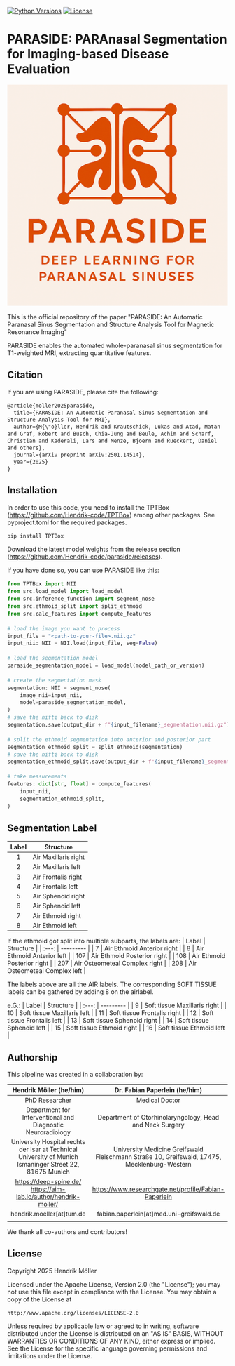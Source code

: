[![Python Versions](https://img.shields.io/pypi/pyversions/spineps)](https://pypi.org/project/spineps/)
[![License](https://img.shields.io/badge/License-Apache_2.0-blue.svg)](https://opensource.org/licenses/Apache-2.0)


# PARASIDE: **PARA**nasal **S**egmentation for **I**maging-based **D**isease **E**valuation

<div align="center">
<a href="https://github.com/Hendrik-code/paraside/blob/main/images/logo.jpeg"><img src="https://github.com/Hendrik-code/paraside/blob/main/images/logo.jpeg" width="512" ></a>
</div>


This is the official repository of the paper "PARASIDE: An Automatic Paranasal Sinus Segmentation and Structure Analysis Tool for Magnetic Resonance Imaging"

PARASIDE enables the automated whole-paranasal sinus segmentation for T1-weighted MRI, extracting quantitative features.


## Citation

If you are using PARASIDE, please cite the following:

```
@article{moller2025paraside,
  title={PARASIDE: An Automatic Paranasal Sinus Segmentation and Structure Analysis Tool for MRI},
  author={M{\"o}ller, Hendrik and Krautschick, Lukas and Atad, Matan and Graf, Robert and Busch, Chia-Jung and Beule, Achim and Scharf, Christian and Kaderali, Lars and Menze, Bjoern and Rueckert, Daniel and others},
  journal={arXiv preprint arXiv:2501.14514},
  year={2025}
}
```

## Installation

In order to use this code, you need to install the TPTBox (https://github.com/Hendrik-code/TPTBox) among other packages. See pyproject.toml for the required packages.
```python
pip install TPTBox
```
Download the latest model weights from the release section (https://github.com/Hendrik-code/paraside/releases).

If you have done so, you can use PARASIDE like this:

```python
from TPTBox import NII
from src.load_model import load_model
from src.inference_function import segment_nose
from src.ethmoid_split import split_ethmoid
from src.calc_features import compute_features

# load the image you want to process
input_file = "<path-to-your-file>.nii.gz"
input_nii: NII = NII.load(input_file, seg=False)

# load the segmentation model
paraside_segmentation_model = load_model(model_path_or_version)

# create the segmentation mask
segmentation: NII = segment_nose(
    image_nii=input_nii,
    model=paraside_segmentation_model,
)
# save the nifti back to disk
segmentation.save(output_dir + f"{input_filename}_segmentation.nii.gz")

# split the ethmoid segmentation into anterior and posterior part
segmentation_ethmoid_split = split_ethmoid(segmentation)
# save the nifti back to disk
segmentation_ethmoid_split.save(output_dir + f"{input_filename}_segmentation_ethmoid_split.nii.gz")

# take measurements
features: dict[str, float] = compute_features(
    input_nii,
    segmentation_ethmoid_split,
)
```


## Segmentation Label

| Label | Structure |
| :---: | --------- |
| 1  | Air Maxillaris right |
| 2  | Air Maxillaris left |
| 3  | Air Frontalis right |
| 4  | Air Frontalis left |
| 5  | Air Sphenoid right |
| 6  | Air Sphenoid left |
| 7  | Air Ethmoid right |
| 8  | Air Ethmoid left |

If the ethmoid got split into multiple subparts, the labels are:
| Label | Structure |
| :---: | --------- |
| 7     | Air Ethmoid Anterior right |
| 8     | Air Ethmoid Anterior left |
| 107  | Air Ethmoid Posterior right |
| 108  | Air Ethmoid Posterior right |
| 207  | Air Osteometeal Complex right |
| 208  | Air Osteometeal Complex left |

The labels above are all the AIR labels. The corresponding SOFT TISSUE labels can be gathered by adding 8 on the airlabel.

e.G.:
| Label | Structure |
| :---: | --------- |
| 9  | Soft tissue Maxillaris right |
| 10  | Soft tissue Maxillaris left |
| 11  | Soft tissue Frontalis right |
| 12  | Soft tissue Frontalis left |
| 13  | Soft tissue Sphenoid right |
| 14  | Soft tissue Sphenoid left |
| 15  | Soft tissue Ethmoid right |
| 16  | Soft tissue Ethmoid left |

## Authorship

This pipeline was created in a collaboration by:


| Hendrik Möller (he/him) | Dr. Fabian Paperlein (he/him) |
| :---------: | :---------: |
| PhD Researcher | Medical Doctor |
| Department for Interventional and Diagnostic Neuroradiology  | Department of Otorhinolaryngology, Head and Neck Surgery |
| University Hospital rechts der Isar at Technical University of Munich <br> Ismaninger Street 22, 81675 Munich | University Medicine Greifswald <br> Fleischmann Straße 10, Greifswald, 17475, Mecklenburg-Western |
| https://deep-spine.de/ <br>https://aim-lab.io/author/hendrik-moller/  | https://www.researchgate.net/profile/Fabian-Paperlein |
| hendrik.moeller[at]tum.de | fabian.paperlein[at]med.uni-greifswald.de |
| | |

We thank all co-authors and contributors!



## License

Copyright 2025 Hendrik Möller

Licensed under the Apache License, Version 2.0 (the "License");
you may not use this file except in compliance with the License.
You may obtain a copy of the License at

    http://www.apache.org/licenses/LICENSE-2.0

Unless required by applicable law or agreed to in writing, software
distributed under the License is distributed on an "AS IS" BASIS,
WITHOUT WARRANTIES OR CONDITIONS OF ANY KIND, either express or implied.
See the License for the specific language governing permissions and
limitations under the License.
